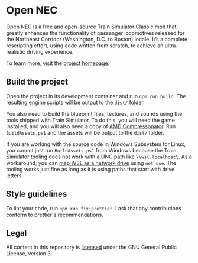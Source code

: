 # Open NEC

Open NEC is a free and open-source Train Simulator Classic mod that greatly enhances the functionality of passenger locomotives released for the Northeast Corridor (Washington, D.C. to Boston) locale. It’s a complete rescripting effort, using code written from scratch, to achieve an ultra-realistic driving experience.

To learn more, visit the [project homepage](https://opennec.trinancrat.me).

## Build the project

Open the project in its development container and run `npm run build`. The resulting engine scripts will be output to the `dist/` folder.

You also need to build the blueprint files, textures, and sounds using the tools shipped with Train Simulator. To do this, you will need the game installed, and you will also need a copy of [AMD Compressonator](https://gpuopen.com/compressonator/). Run `BuildAssets.ps1` and the assets will be output to the `dist/` folder.

If you are working with the source code in Windows Subsystem for Linux, you cannot just run `BuildAssets.ps1` from Windows because the Train Simulator tooling does not work with a UNC path like `\\wsl.localhost\`. As a workaround, you can [map WSL as a network drive](https://stackoverflow.com/a/71002897) using `net use`. The tooling works just fine as long as it is using paths that start with drive letters.

## Style guidelines

To lint your code, run `npm run fix:prettier`. I ask that any contributions conform to prettier's recommendations.

## Legal

All content in this repository is [licensed](License.md) under the GNU General Public License, version 3.
